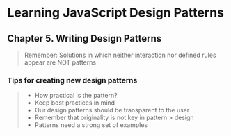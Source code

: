 # Learning JavaScript Design Patterns

## Chapter 5. Writing Design Patterns

> Remember: Solutions in which neither interaction nor defined rules appear are NOT patterns

### Tips for creating new design patterns

> * How practical is the pattern?
> * Keep best practices in mind
> * Our design patterns should be transparent to the user
> * Remember that originality is not key in pattern > design
> * Patterns need a strong set of examples